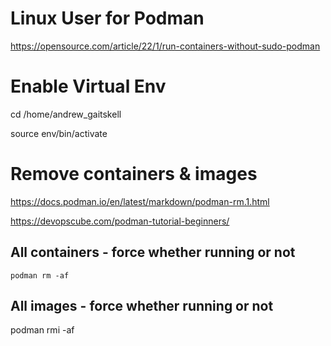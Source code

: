 # Linux User for Podman

https://opensource.com/article/22/1/run-containers-without-sudo-podman

# Enable Virtual Env

  cd /home/andrew_gaitskell

  source env/bin/activate

# Remove containers & images

https://docs.podman.io/en/latest/markdown/podman-rm.1.html

https://devopscube.com/podman-tutorial-beginners/

## All containers - force whether running or not

    podman rm -af
    
## All images - force whether running or not

   podman rmi -af
   
